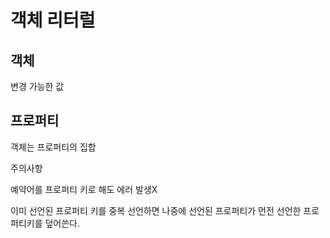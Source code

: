 # 객체 리터럴

## 객체

변경 가능한 값

## 프로퍼티

객체는 프로퍼티의 집합

주의사항

예약어를 프로퍼티 키로 해도 에러 발생X

이미 선언된 프로퍼티 키를 중복 선언하면 나중에 선언된 프로퍼티가 먼전 선언한 프로퍼티키를 덮어쓴다.